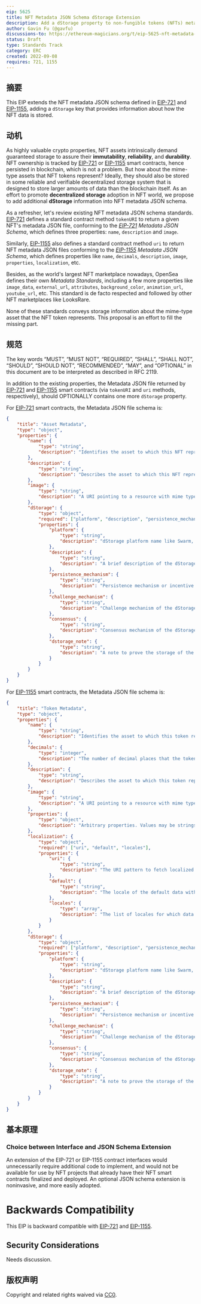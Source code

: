 ```yaml
---
eip: 5625
title: NFT Metadata JSON Schema dStorage Extension
description: Add a dStorage property to non-fungible tokens (NFTs) metadata JSON schema to provide decentralized storage information of NFT assets
author: Gavin Fu (@gavfu)
discussions-to: https://ethereum-magicians.org/t/eip-5625-nft-metadata-json-schema-dstorage-extension/10754
status: Draft
type: Standards Track
category: ERC
created: 2022-09-08
requires: 721, 1155
---
```


## 摘要

This EIP extends the NFT metadata JSON schema defined in [EIP-721](./eip-721.md) and [EIP-1155](./eip-1155.md), adding a `dStorage` key that provides information about how the NFT data is stored.

## 动机

As highly valuable crypto properties, NFT assets intrinsically demand guaranteed storage to assure their **immutability**, **reliability**, and **durability**. NFT ownership is tracked by [EIP-721](./eip-721.md) or [EIP-1155](./eip-1155.md) smart contracts, hence persisted in blockchain, which is not a problem. But how about the mime-type assets that NFT tokens represent? Ideally, they should also be stored in some reliable and verifiable decentralized storage system that is designed to store larger amounts of data than the blockchain itself. As an effort to promote **decentralized storage** adoption in NFT world, we propose to add additional **dStorage** information into NFT metadata JSON schema.

As a refresher, let's review existing NFT metadata JSON schema standards. [EIP-721](./eip-721.md) defines a standard contract method `tokenURI` to return a given NFT's metadata JSON file, conforming to the *[EIP-721](./eip-721.md) Metadata JSON Schema*, which defines three properties: `name`, `description` and `image`.

Similarly, [EIP-1155](./eip-1155.md) also defines a standard contract method `uri` to return NFT metadata JSON files conforming to the *[EIP-1155](./eip-1155.md) Metadata JSON Schema*, which defines properties like `name`, `decimals`, `description`, `image`, `properties`, `localization`, etc.

Besides, as the world's largest NFT marketplace nowadays, OpenSea defines their own *Metadata Standards*, including a few more properties like `image_data`, `external_url`, `attributes`, `background_color`, `animation_url`, `youtube_url`, etc. This standard is de facto respected and followed by other NFT marketplaces like LooksRare.

None of these standards conveys storage information about the mime-type asset that the NFT token represents. This proposal is an effort to fill the missing part.


## 规范

The key words “MUST”, “MUST NOT”, “REQUIRED”, “SHALL”, “SHALL NOT”, “SHOULD”, “SHOULD NOT”, “RECOMMENDED”, “MAY”, and “OPTIONAL” in this document are to be interpreted as described in RFC 2119.

In addition to the existing properties, the Metadata JSON file returned by [EIP-721](./eip-721.md) and [EIP-1155](./eip-1155.md) smart contracts (via `tokenURI` and `uri` methods, respectively), should OPTIONALLY contains one more `dStorage` property.

For [EIP-721](./eip-721.md) smart contracts, the Metadata JSON file schema is:

```json
{
    "title": "Asset Metadata",
    "type": "object",
    "properties": {
        "name": {
            "type": "string",
            "description": "Identifies the asset to which this NFT represents"
        },
        "description": {
            "type": "string",
            "description": "Describes the asset to which this NFT represents"
        },
        "image": {
            "type": "string",
            "description": "A URI pointing to a resource with mime type image/* representing the asset to which this NFT represents. Consider making any images at a width between 320 and 1080 pixels and aspect ratio between 1.91:1 and 4:5 inclusive."
        },
        "dStorage": {
            "type": "object",
            "required": ["platform", "description", "persistence_mechanism", "challenge_mechanism", "consensus", "dstorage_note"],
            "properties": {
                "platform": {
                    "type": "string",
                    "description": "dStorage platform name like Swarm, Arweave, Filecoin, Crust, etc"
                },
                "description": {
                    "type": "string",
                    "description": "A brief description of the dStorage platform"
                },
                "persistence_mechanism": {
                    "type": "string",
                    "description": "Persistence mechanism or incentive structure of the dStorage platform, like 'blockchain-based', 'contract-based', etc"
                },
                "challenge_mechanism": {
                    "type": "string",
                    "description": "Challenge mechanism of the dStorage platform, like Arweave's proof-of-access, etc"
                },
                "consensus": {
                    "type": "string",
                    "description": "Consensus mechanism of the dStorage platform, like PoW, PoS, etc"
                },
                "dstorage_note": {
                    "type": "string",
                    "description": "A note to prove the storage of the NFT asset on the dStorage platform, like a Filecoin deal id, a Crust place_storage_order transaction hash, etc"
                }
            }
        }
    }
}
```

For [EIP-1155](./eip-1155.md) smart contracts, the Metadata JSON file schema is:

```json
{
    "title": "Token Metadata",
    "type": "object",
    "properties": {
        "name": {
            "type": "string",
            "description": "Identifies the asset to which this token represents",
        },
        "decimals": {
            "type": "integer",
            "description": "The number of decimal places that the token amount should display - e.g. 18, means to divide the token amount by 1000000000000000000 to get its user representation."
        },
        "description": {
            "type": "string",
            "description": "Describes the asset to which this token represents"
        },
        "image": {
            "type": "string",
            "description": "A URI pointing to a resource with mime type image/* representing the asset to which this token represents. Consider making any images at a width between 320 and 1080 pixels and aspect ratio between 1.91:1 and 4:5 inclusive."
        },
        "properties": {
            "type": "object",
            "description": "Arbitrary properties. Values may be strings, numbers, object or arrays.",
        },
        "localization": {
            "type": "object",
            "required": ["uri", "default", "locales"],
            "properties": {
                "uri": {
                    "type": "string",
                    "description": "The URI pattern to fetch localized data from. This URI should contain the substring `{locale}` which will be replaced with the appropriate locale value before sending the request."
                },
                "default": {
                    "type": "string",
                    "description": "The locale of the default data within the base JSON"
                },
                "locales": {
                    "type": "array",
                    "description": "The list of locales for which data is available. These locales should conform to those defined in the Unicode Common Locale Data Repository (http://cldr.unicode.org/)."
                }
            }
        },
        "dStorage": {
            "type": "object",
            "required": ["platform", "description", "persistence_mechanism", "challenge_mechanism", "consensus", "dstorage_note"],
            "properties": {
                "platform": {
                    "type": "string",
                    "description": "dStorage platform name like Swarm, Arweave, Filecoin, Crust, etc"
                },
                "description": {
                    "type": "string",
                    "description": "A brief description of the dStorage platform"
                },
                "persistence_mechanism": {
                    "type": "string",
                    "description": "Persistence mechanism or incentive structure of the dStorage platform, like 'blockchain-based', 'contract-based', etc"
                },
                "challenge_mechanism": {
                    "type": "string",
                    "description": "Challenge mechanism of the dStorage platform, like Arweave's proof-of-access, etc"
                },
                "consensus": {
                    "type": "string",
                    "description": "Consensus mechanism of the dStorage platform, like PoW, PoS, etc"
                },
                "dstorage_note": {
                    "type": "string",
                    "description": "A note to prove the storage of the NFT asset on the dStorage platform, like a Filecoin deal id, a Crust place_storage_order transaction hash, etc"
                }
            }
        }
    }
}
```

## 基本原理

### Choice between Interface and JSON Schema Extension

An extension of the EIP-721 or EIP-1155 contract interfaces would unnecessarily require additional code to implement, and would not be available for use by NFT projects that already have their NFT smart contracts finalized and deployed. An optional JSON schema extension is noninvasive, and more easily adopted.

# Backwards Compatibility

This EIP is backward compatible with [EIP-721](./eip-721.md)  and [EIP-1155](./eip-1155.md).

## Security Considerations

Needs discussion.

## 版权声明

Copyright and related rights waived via [CC0](../LICENSE.md).